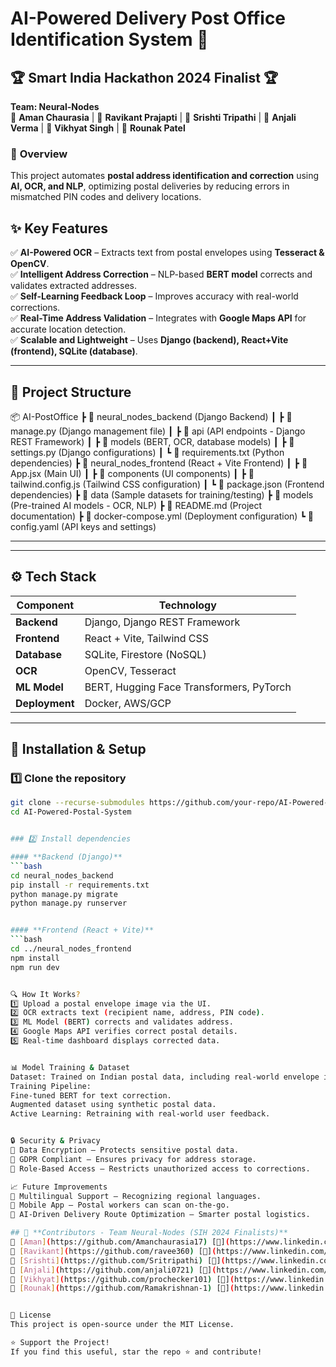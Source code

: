 # **AI-Powered Delivery Post Office Identification System** 🚀  

## 🏆 **Smart India Hackathon 2024 Finalist** 🏆  
**Team: Neural-Nodes**  
👤 **Aman Chaurasia** | 👤 **Ravikant Prajapti** | 👤 **Srishti Tripathi** | 👤 **Anjali Verma** | 👤 **Vikhyat Singh** | 👤 **Rounak Patel**  

### 📌 **Overview**  
This project automates **postal address identification and correction** using **AI, OCR, and NLP**, optimizing postal deliveries by reducing errors in mismatched PIN codes and delivery locations.  

## ✨ **Key Features**  
✅ **AI-Powered OCR** – Extracts text from postal envelopes using **Tesseract & OpenCV**.  
✅ **Intelligent Address Correction** – NLP-based **BERT model** corrects and validates extracted addresses.  
✅ **Self-Learning Feedback Loop** – Improves accuracy with real-world corrections.  
✅ **Real-Time Address Validation** – Integrates with **Google Maps API** for accurate location detection.  
✅ **Scalable and Lightweight** – Uses **Django (backend), React+Vite (frontend), SQLite (database)**.  

---

## 📂 **Project Structure**  

📦 AI-PostOffice
┣ 📂 neural_nodes_backend (Django Backend)
┃ ┣ 📜 manage.py (Django management file)
┃ ┣ 📂 api (API endpoints - Django REST Framework)
┃ ┣ 📂 models (BERT, OCR, database models)
┃ ┣ 📜 settings.py (Django configurations)
┃ ┗ 📜 requirements.txt (Python dependencies)
┣ 📂 neural_nodes_frontend (React + Vite Frontend)
┃ ┣ 📜 App.jsx (Main UI)
┃ ┣ 📂 components (UI components)
┃ ┣ 📜 tailwind.config.js (Tailwind CSS configuration)
┃ ┗ 📜 package.json (Frontend dependencies)
┣ 📂 data (Sample datasets for training/testing)
┣ 📂 models (Pre-trained AI models - OCR, NLP)
┣ 📜 README.md (Project documentation)
┣ 📜 docker-compose.yml (Deployment configuration)
┗ 📜 config.yaml (API keys and settings)


---

---

## ⚙️ **Tech Stack**  

| Component      | Technology |
|---------------|-----------|
| **Backend**   | Django, Django REST Framework |
| **Frontend**  | React + Vite, Tailwind CSS |
| **Database**  | SQLite, Firestore (NoSQL) |
| **OCR**       | OpenCV, Tesseract |
| **ML Model**  | BERT, Hugging Face Transformers, PyTorch |
| **Deployment**| Docker, AWS/GCP |

---

## 🚀 **Installation & Setup**  

### **1️⃣ Clone the repository**  
```bash
git clone --recurse-submodules https://github.com/your-repo/AI-Powered-Postal-System.git
cd AI-Powered-Postal-System


### 2️⃣ Install dependencies  

#### **Backend (Django)**
```bash
cd neural_nodes_backend
pip install -r requirements.txt
python manage.py migrate
python manage.py runserver


#### **Frontend (React + Vite)**
```bash
cd ../neural_nodes_frontend
npm install
npm run dev


🔍 How It Works?
1️⃣ Upload a postal envelope image via the UI.
2️⃣ OCR extracts text (recipient name, address, PIN code).
3️⃣ ML Model (BERT) corrects and validates address.
4️⃣ Google Maps API verifies correct postal details.
5️⃣ Real-time dashboard displays corrected data.


📊 Model Training & Dataset
Dataset: Trained on Indian postal data, including real-world envelope images.
Training Pipeline:
Fine-tuned BERT for text correction.
Augmented dataset using synthetic postal data.
Active Learning: Retraining with real-world user feedback.


🔒 Security & Privacy
🔹 Data Encryption – Protects sensitive postal data.
🔹 GDPR Compliant – Ensures privacy for address storage.
🔹 Role-Based Access – Restricts unauthorized access to corrections.

📈 Future Improvements
🔹 Multilingual Support – Recognizing regional languages.
🔹 Mobile App – Postal workers can scan on-the-go.
🔹 AI-Driven Delivery Route Optimization – Smarter postal logistics.

## 🙌 **Contributors - Team Neural-Nodes (SIH 2024 Finalists)**  
👤 [Aman](https://github.com/Amanchaurasia17) [🔗](https://www.linkedin.com/in/amanchaurasiya14/)  
👤 [Ravikant](https://github.com/ravee360) [🔗](https://www.linkedin.com/in/ravikant-prajapati/)  
👤 [Srishti](https://github.com/Sritripathi) [🔗](https://www.linkedin.com/in/srishti-tripathi-b17b2325a/)  
👤 [Anjali](https://github.com/anjali0721) [🔗](https://www.linkedin.com/in/anjali-verma-8937b7258/)  
👤 [Vikhyat](https://github.com/prochecker101) [🔗](https://www.linkedin.com/in/vikhyat-s-24816025a/)  
👤 [Rounak](https://github.com/Ramakrishnan-1) [🔗](https://www.linkedin.com/in/rounak-patel/)  


📜 License
This project is open-source under the MIT License.

⭐ Support the Project!
If you find this useful, star the repo ⭐ and contribute!
